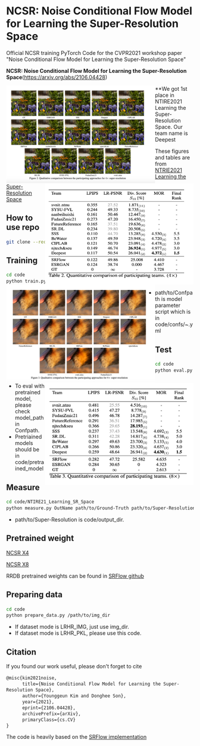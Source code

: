 # NCSR: Noise Conditional Flow Model for Learning the Super-Resolution Space

Official NCSR training PyTorch Code for the CVPR2021 workshop paper "Noise Conditional Flow Model for Learning the Super-Resolution Space" 

**NCSR: Noise Conditional Flow Model for Learning the Super-Resolution Space**(https://arxiv.org/abs/2106.04428)

<div align="left">
  <img src="code/docs/NCSR-fig2.png" style="float:left" width="400px">
  <img src="code/docs/NCSR-table2.png" style="float:right" width="400px">
</div>

<div align="left">
  <img src="code/docs/NCSR-fig3.png" style="float:left" width="400px">
  <img src="code/docs/NCSR-table3.png" style="float:right" width="400px">
</div>
**We got 1st place in NTIRE2021 Learning the Super-Resolution Space. Our team name is Deepest

These figures and tables are from [NTRIE2021 Learning the Super-Resolution Space](https://openaccess.thecvf.com/content/CVPR2021W/NTIRE/papers/Lugmayr_NTIRE_2021_Learning_the_Super-Resolution_Space_Challenge_CVPRW_2021_paper.pdf)

## How to use repo
```.bash
git clone --recursive https://github.com/younggeun-kim/NCSR.git
```


## Training

```.bash
cd code
python train.py -opt path/to/Confpath
```
* path/to/Confpath is model parameter script which is in code/confs/~.yml

## Test

```.bash
cd code
python eval.py --scale scale_factor --lrtest_path path/to/LRpath --conf_path path/to/Confpath
```
* To eval with pretrained model, please check model_path in Confpath. 
* Pretriained models should be in code/pretrained_model

## Measure

```.bash
cd code/NTIRE21_Learning_SR_Space
python measure.py OutName path/to/Ground-Truth path/to/Super-Resolution n_samples scale_factor 
```
* path/to/Super-Resolution is code/output_dir. 

## Pretrained weight
[NCSR X4](https://drive.google.com/file/d/1I0oWgqHMQbYdJahT3GGziIfJnht-33to/view?usp=sharing)

[NCSR X8](https://drive.google.com/file/d/1R4QTAd4D6en6NOreqSY_mDObU6JNWXmM/view?usp=sharing)

RRDB pretrained weights can be found in [SRFlow github](https://github.com/andreas128/SRFlow)

## Preparing data
```.bash
cd code
python prepare_data.py /path/to/img_dir
```
* If dataset mode is LRHR_IMG, just use img_dir.
* If dataset mode is LRHR_PKL, please use this code.

## Citation
If you found our work useful, please don't forget to cite
```
@misc{kim2021noise,
      title={Noise Conditional Flow Model for Learning the Super-Resolution Space}, 
      author={Younggeun Kim and Donghee Son},
      year={2021},
      eprint={2106.04428},
      archivePrefix={arXiv},
      primaryClass={cs.CV}
}
```

The code is heavily based on the [SRFlow implementation](https://github.com/andreas128/SRFlow)
